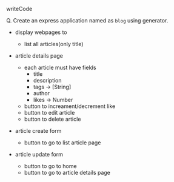 writeCode

Q. Create an express application named as `blog` using generator.

- display webpages to

  - list all articles(only title)

- article details page

  - each article must have fields
    - title
    - description
    - tags -> [String]
    - author
    - likes -> Number
  - button to increament/decrement like
  - button to edit article
  - button to delete article

- article create form

  - button to go to list article page

- article update form

  - button to go to home
  - button to go to article details page

